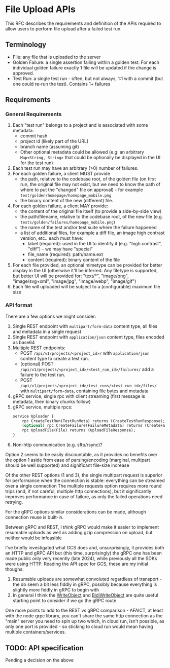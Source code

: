 # File Upload APIs

This RFC describes the requirements and definition of the APIs required to allow
users to perform file upload after a failed test run.

## Terminology

-   File: any file that is uploaded to the server
-   Golden Failure: a single assertion failing within a golden test. For each individual golden failure exactly 1 file will be updated if the change is approved.
-   Test Run: a single test run - often, but not always, 1:1 with a commit (but one could re-run the test). Contains 1+ failures

## Requirements

### General Requirements

1. Each "test run" belongs to a project and is associated with some metadata:
    - commit hash
    - project id (likely part of the URL)
    - branch name (assuming git)
    - Other optional metadata could be allowed (e.g. an arbitrary `Map<String, String>` that could be optionally be displayed in the UI for the test run)
2. Each test run may have an arbitrary (>0) number of failures.
3. For each golden failure, a client MUST provide
    - the path, relative to the codebase root, of the golden file (on first run, the original file may not exist, but we need to know the path of where to put the "changed" file on approval) - for example `test/golden/homepage/homepage_mobile.png`
    - the binary content of the new (different) file.
4. For each golden failure, a client MAY provide:
    - the content of the original file itself (to provide a side-by-side view)
    - the path/filename, relative to the codebase root, of the new file (e.g. `tests/golden/failures/homepage_mobile.png`)
    - the name of the test and/or test suite where the failure happened
    - a list of additional files, for example a diff file, an image high contrast version, etc.. each must have:
        - label (required): used in the UI to identify it (e.g. "high contrast", "diff") - we may have "special"
        - file_name (required): path/name.ext
        - content (required): binary content of the file
5. For each file provided, an optional mimetype can be provided for better display in the UI (otherwise it'll be inferred. Any filetype is supported, but better UI will be provided for: "text/\*", "image/png", "image/svg+xml", "image/jpg", "image/webp", "image/gif")
6. Each file will uploaded will be subject to a (configurable) maximum file size

### API format

There are a few options we might consider:

1. Single REST endpoint with `multipart/form-data` content type, all files and metadata in a single request
2. Single REST endpoint with `application/json` content type, files encoded as base64
3. Multiple REST endpoints:
    - POST `/api/v1/projects/<project_id>/` with `application/json` content type to create a test run.
    - (optional) POST `/api/v1/projects/<project_id>/<test_run_id>/failures/` add a failure to the test run.
    - POST `/api/v1/projects/<project_id>/test_runs/<test_run_id>/files/` with `multipart/form-data`, containing file bytes and metadata
4. gRPC service, single rpc with client streaming (first message is metadata, then binary chunks follow)
5. gRPC service, multiple rpcs:
    ```protobuf
    service Uploader {
        rpc CreateTestRun(TestRunMeta) returns (CreateTestRunResponse);
        (optional) rpc CreateFailure(FailureMetadata) returns (CreateFailureResponse);
        rpc UploadFile(File) returns (UploadFileResponse);
    }
    ```
6. Non-http communication (e.g. sftp/rsync)?

Option 2 seems to be easily discountable, as it provides no benefits over the option 1 aside from ease
of parsing/encoding (marginal, multipart should be well supported) and significant file-size
increase

Of the other REST options (1 and 3), the single multipart request is superior for performance
when the connection is stable: everything can be streamed over a single connection
The multiple requests option requires more round trips (and, if not careful, multiple http connections),
but it significantly improves performance in case of failure, as only the failed operations
need retrying.

For the gRPC options similar considerations can be made, although connection reuse is built-in.

Between gRPC and REST, I _think_ gRPC would make it easier to implement resumable uploads
as well as adding gzip compression on upload, but neither would be infeasible

I've briefly investigated what GCS does and, unsurprisingly, it provides both an HTTP and gRPC API
but (this time, surprisingly) the gRPC one has been made public only very recently (late 2024),
while previously all the SDKs were using HTTP. Reading the API spec for GCS, these are my initial thoughs:

1. Resumable uploads are somewhat convoluted regardless of transport - the do seem a bit less
   fiddly in gRPC, possibly because everything is slightly more fiddly in gRPC to begin with
2. In general I think the [WriteObject](https://github.com/googleapis/googleapis/blob/8cf16d3bc5b25568787925cdc56b5f6951863b00/google/storage/v2/storage.proto#L381)
   and [BidiWriteObject](https://github.com/googleapis/googleapis/blob/8cf16d3bc5b25568787925cdc56b5f6951863b00/google/storage/v2/storage.proto#L398) are quite
   useful starting point to consider if we go the gRPC route

One more points to add to the REST vs gRPC comparison - AFAICT, at least with the node grpc
library, you can't share the same http connection as the "main" server you need to spin up two
which, in cloud run, isn't possible, as only one port is provided - so sticking to cloud run
would mean having multiple containers/services.

## TODO: API specification

Pending a decision on the above
